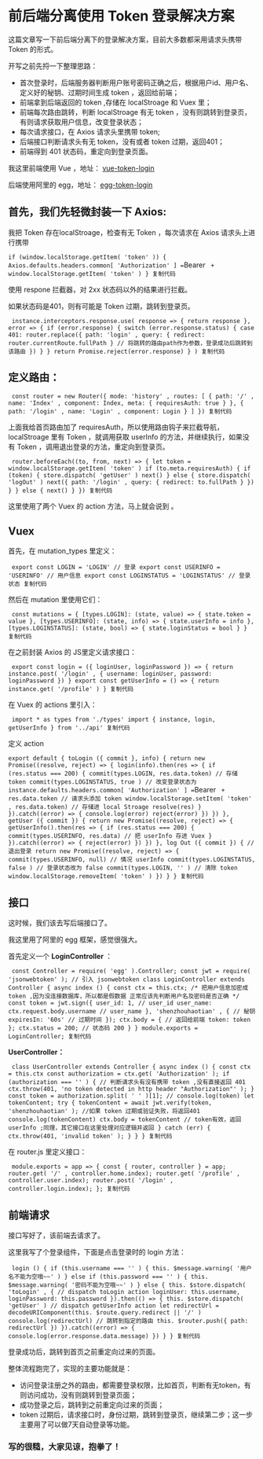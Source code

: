 # 前后端分离使用 Token 登录解决方案 #

这篇文章写一下前后端分离下的登录解决方案，目前大多数都采用请求头携带 Token 的形式。

开写之前先捋一下整理思路：

* 首次登录时，后端服务器判断用户账号密码正确之后，根据用户id、用户名、定义好的秘钥、过期时间生成 token ，返回给前端；
* 前端拿到后端返回的 token ,存储在 localStroage 和 Vuex 里；
* 前端每次路由跳转，判断 localStroage 有无 token ，没有则跳转到登录页，有则请求获取用户信息，改变登录状态；
* 每次请求接口，在 Axios 请求头里携带 token;
* 后端接口判断请求头有无 token，没有或者 token 过期，返回401；
* 前端得到 401 状态码，重定向到登录页面。

我这里前端使用 Vue ，地址： [vue-token-login]( https://link.juejin.im?target=https%3A%2F%2Fgithub.com%2Fliruifengv%2Fvue-token-login )

后端使用阿里的 egg，地址： [egg-token-login]( https://link.juejin.im?target=https%3A%2F%2Fgithub.com%2Fliruifengv%2Fegg-token-login )

## 首先，我们先轻微封装一下 Axios: ##

我把 Token 存在localStroage，检查有无 Token ，每次请求在 Axios 请求头上进行携带

` if (window.localStorage.getItem( 'token' )) { Axios.defaults.headers.common[ 'Authorization' ] = `Bearer ` + window.localStorage.getItem( 'token' ) } 复制代码`

使用 respone 拦截器，对 2xx 状态码以外的结果进行拦截。

如果状态码是401，则有可能是 Token 过期，跳转到登录页。

` instance.interceptors.response.use( response => { return response }, error => { if (error.response) { switch (error.response.status) { case 401: router.replace({ path: 'login' , query: { redirect: router.currentRoute.fullPath } // 将跳转的路由path作为参数，登录成功后跳转到该路由 }) } } return Promise.reject(error.response) } ) 复制代码`

## 定义路由： ##

` const router = new Router({ mode: 'history' , routes: [ { path: '/' , name: 'Index' , component: Index, meta: { requiresAuth: true } }, { path: '/login' , name: 'Login' , component: Login } ] }) 复制代码`

上面我给首页路由加了 requiresAuth，所以使用路由钩子来拦截导航，localStroage 里有 Token ，就调用获取 userInfo 的方法，并继续执行，如果没有 Token ，调用退出登录的方法，重定向到登录页。

` router.beforeEach((to, from, next) => { let token = window.localStorage.getItem( 'token' ) if (to.meta.requiresAuth) { if (token) { store.dispatch( 'getUser' ) next() } else { store.dispatch( 'logOut' ) next({ path: '/login' , query: { redirect: to.fullPath } }) } } else { next() } }) 复制代码`

这里使用了两个 Vuex 的 action 方法，马上就会说到 。

## Vuex ##

首先，在 mutation_types 里定义：

` export const LOGIN = 'LOGIN' // 登录 export const USERINFO = 'USERINFO' // 用户信息 export const LOGINSTATUS = 'LOGINSTATUS' // 登录状态 复制代码`

然后在 mutation 里使用它们：

` const mutations = { [types.LOGIN]: (state, value) => { state.token = value }, [types.USERINFO]: (state, info) => { state.userInfo = info }, [types.LOGINSTATUS]: (state, bool) => { state.loginStatus = bool } } 复制代码`

在之前封装 Axios 的 JS里定义请求接口：

` export const login = ({ loginUser, loginPassword }) => { return instance.post( '/login' , { username: loginUser, password: loginPassword }) } export const getUserInfo = () => { return instance.get( '/profile' ) } 复制代码`

在 Vuex 的 actions 里引入：

` import * as types from './types' import { instance, login, getUserInfo } from '../api' 复制代码`

定义 action

` export default { toLogin ({ commit }, info) { return new Promise((resolve, reject) => { login(info).then(res => { if (res.status === 200) { commit(types.LOGIN, res.data.token) // 存储 token commit(types.LOGINSTATUS, true ) // 改变登录状态为 instance.defaults.headers.common[ 'Authorization' ] = `Bearer ` + res.data.token // 请求头添加 token window.localStorage.setItem( 'token' , res.data.token) // 存储进 local Stroage resolve(res) } }).catch((error) => { console.log(error) reject(error) }) }) }, getUser ({ commit }) { return new Promise((resolve, reject) => { getUserInfo().then(res => { if (res.status === 200) { commit(types.USERINFO, res.data) // 把 userInfo 存进 Vuex } }).catch((error) => { reject(error) }) }) }, log Out ({ commit }) { // 退出登录 return new Promise((resolve, reject) => { commit(types.USERINFO, null) // 情况 userInfo commit(types.LOGINSTATUS, false ) // 登录状态改为 false commit(types.LOGIN, '' ) // 清除 token window.localStorage.removeItem( 'token' ) }) } } 复制代码`

## 接口 ##

这时候，我们该去写后端接口了。

我这里用了阿里的 egg 框架，感觉很强大。

首先定义一个 **LoginController** ：

` const Controller = require( 'egg' ).Controller; const jwt = require( 'jsonwebtoken' ); // 引入 jsonwebtoken class LoginController extends Controller { async index () { const ctx = this.ctx; /* 把用户信息加密成 token ,因为没连接数据库，所以都是假数据 正常应该先判断用户名及密码是否正确 */ const token = jwt.sign({ user_id: 1, // user_id user_name: ctx.request.body.username // user_name }, 'shenzhouhaotian' , { // 秘钥 expiresIn: '60s' // 过期时间 }); ctx.body = { // 返回给前端 token: token }; ctx.status = 200; // 状态码 200 } } module.exports = LoginController; 复制代码`

**UserController：**

` class UserController extends Controller { async index () { const ctx = this.ctx const authorization = ctx.get( 'Authorization' ); if (authorization === '' ) { // 判断请求头有没有携带 token ,没有直接返回 401 ctx.throw(401, 'no token detected in http header "Authorization"' ); } const token = authorization.split( ' ' )[1]; // console.log(token) let tokenContent; try { tokenContent = await jwt.verify(token, 'shenzhouhaotian' ); //如果 token 过期或验证失败，将返回401 console.log(tokenContent) ctx.body = tokenContent // token有效，返回 userInfo ;同理，其它接口在这里处理对应逻辑并返回 } catch (err) { ctx.throw(401, 'invalid token' ); } } } 复制代码`

在 router.js 里定义接口：

` module.exports = app => { const { router, controller } = app; router.get( '/' , controller.home.index); router.get( '/profile' , controller.user.index); router.post( '/login' , controller.login.index); }; 复制代码`

## 前端请求 ##

接口写好了，该前端去请求了。

这里我写了个登录组件，下面是点击登录时的 login 方法：

` login () { if (this.username === '' ) { this. $message.warning( '用户名不能为空哦~~' ) } else if (this.password === '' ) { this. $message.warning( '密码不能为空哦~~' ) } else { this. $store.dispatch( 'toLogin' , { // dispatch toLogin action loginUser: this.username, loginPassword: this.password }).then(() => { this. $store.dispatch( 'getUser' ) // dispatch getUserInfo action let redirectUrl = decodeURIComponent(this. $route.query.redirect || '/' ) console.log(redirectUrl) // 跳转到指定的路由 this. $router.push({ path: redirectUrl }) }).catch((error) => { console.log(error.response.data.message) }) } } 复制代码`

登录成功后，跳转到首页之前重定向过来的页面。

整体流程跑完了，实现的主要功能就是：

* 访问登录注册之外的路由，都需要登录权限，比如首页，判断有无token，有则访问成功，没有则跳转到登录页面；
* 成功登录之后，跳转到之前重定向过来的页面；
* token 过期后，请求接口时，身份过期，跳转到登录页，继续第二步；这一步主要用了可以做7天自动登录等功能。

### 写的很糙，大家见谅，抱拳了！ ###